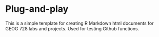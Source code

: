 # Plug-and-play

This is a simple template for creating R Markdown html documents for GEOG 728 labs and projects. Used for testing Github functions.
